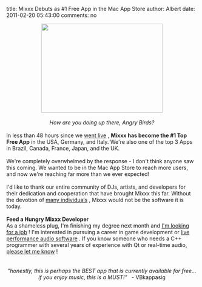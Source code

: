 title: Mixxx Debuts as #1 Free App in the Mac App Store
author: Albert
date: 2011-02-20 05:43:00
comments: no

<div class="separator" style="clear: both; text-align: center;"><a href="{static}/images/news/mixxx-1st-macappstore-Screen-shot-2011-02-19-at-11.29.58-AM.png" imageanchor="1" style="margin-left: 1em; margin-right: 1em;"><img border="0" height="235" src="{static}/images/news/mixxx-1st-macappstore-Screen-shot-2011-02-19-at-11.29.58-AM.png" width="320" />
</a>
</div>
<br />
<div style="text-align: center;"><i>How are you doing up there, Angry Birds?</i>
</div>
<div style="text-align: center;"><br />
</div>
<div style="text-align: left;">In less than 48 hours since we <a href="{filename}/news/2011-02-20-mixxx-19-now-available-in-mac-app-store.md">went live</a>
, <b>Mixxx has become the #1 Top Free App</b>
 in the USA, Germany, and Italy. We're also one of the top 3 Apps in Brazil, Canada, France, Japan, and the UK.&nbsp;</div>
<div style="text-align: left;"><br />
</div>
<div style="text-align: left;">We're completely overwhelmed by the response - I don't think anyone saw this coming. We wanted to be in the Mac App Store to reach more users, and now we're reaching far more than we ever expected!</div>
<div style="text-align: left;"><br />
</div>
<div style="text-align: left;">I'd like to thank our entire community of DJs, artists, and developers for their dedication and cooperation that have brought Mixxx this far. Without the devotion of <a href="{filename}/pages/contact.md">many individuals</a>
, Mixxx would not be the software it is today.<br />
<br />
<b>Feed a Hungry Mixxx Developer</b>
<br />
As a shameless plug, I'm finishing my degree next month and <a href="http://www.santoni.ca/albert/">I'm looking for a job</a>
! I'm interested in pursuing a career in game development or <a href="http://www.mixxx.org/">live performance audio software</a>
. If you know someone who needs a C++ programmer with several years of experience with Qt or real-time audio, <a href="mailto:alberts@mixxx.org">please let me know</a>
!<br />
<br />
<br />
<div style="margin-bottom: 0px; margin-left: 0px; margin-right: 0px; margin-top: 0px; text-align: center;"><i>"honestly, this is perhaps the BEST app that is currently available for free... if you enjoy music, this is a MUST!"&nbsp;</i>
&nbsp;- VBkappasig</div>
<div><br />
</div>
</div>
